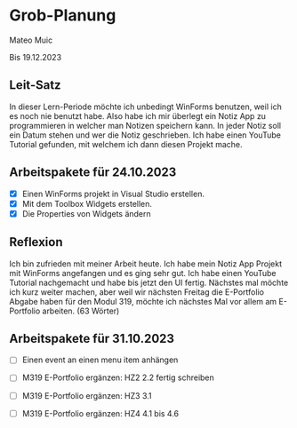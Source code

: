 # Grob-Planung

Mateo Muic

Bis 19.12.2023

## Leit-Satz

In dieser Lern-Periode möchte ich unbedingt WinForms benutzen, weil ich es noch nie benutzt habe. Also habe ich mir überlegt ein Notiz App zu programmieren in welcher man Notizen speichern kann. In jeder Notiz soll ein Datum stehen und wer die Notiz geschrieben. Ich habe einen YouTube Tutorial gefunden, mit welchem ich dann diesen Projekt mache.  

## Arbeitspakete für 24.10.2023
- [x]  Einen WinForms projekt in Visual Studio erstellen.
- [x]  Mit dem Toolbox Widgets erstellen.
- [x]  Die Properties von Widgets ändern

## Reflexion
Ich bin zufrieden mit meiner Arbeit heute. Ich habe mein Notiz App Projekt mit WinForms angefangen und es ging sehr gut. Ich habe einen YouTube Tutorial nachgemacht und habe bis jetzt den UI fertig. Nächstes mal möchte ich kurz weiter machen, aber weil wir nächsten Freitag die E-Portfolio Abgabe haben für den Modul 319, möchte ich nächstes Mal vor allem am E-Portfolio arbeiten. (63 Wörter)
## Arbeitspakete für 31.10.2023
- [ ] Einen event an einen menu item anhängen
- [ ] M319 E-Portfolio ergänzen: HZ2 2.2 fertig schreiben
- [ ] M319 E-Portfolio ergänzen: HZ3 3.1
- [ ] M319 E-Portfolio ergänzen: HZ4 4.1 bis 4.6
      
      

